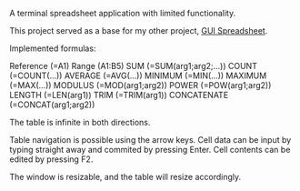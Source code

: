 A terminal spreadsheet application with limited functionality.

This project served as a base for my other project, [GUI Spreadsheet](https://github.com/daniel-bota/GUI_Spreadsheet).

Implemented formulas:

Reference (=A1)
Range (A1:B5)
SUM (=SUM(arg1;arg2;...))
COUNT (=COUNT(...))
AVERAGE (=AVG(...))
MINIMUM (=MIN(...))
MAXIMUM (=MAX(...))
MODULUS (=MOD(arg1;arg2))
POWER (=POW(arg1;arg2))
LENGTH (=LEN(arg1))
TRIM (=TRIM(arg1))
CONCATENATE (=CONCAT(arg1;arg2))

The table is infinite in both directions.

Table navigation is possible using the arrow keys. Cell data can be input by typing straight away and commited by pressing Enter. Cell contents can be edited by pressing F2.

The window is resizable, and the table will resize accordingly.